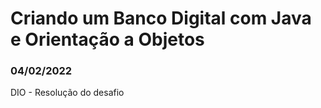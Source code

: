 # Criando um Banco Digital com Java e Orientação a Objetos

### 04/02/2022
DIO - Resolução do desafio